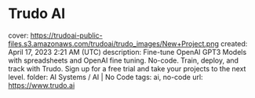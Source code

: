 # Trudo AI

cover: https://trudoai-public-files.s3.amazonaws.com/trudoai/trudo_images/New+Project.png
created: April 17, 2023 2:21 AM (UTC)
description: Fine-tune OpenAI GPT3 Models with spreadsheets and OpenAI fine tuning. No-code. Train, deploy, and track with Trudo. Sign up for a free trial and take your projects to the next level.
folder: AI Systems / AI | No Code
tags: ai, no-code
url: https://www.trudo.ai